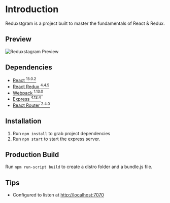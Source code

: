 # Introduction
Reduxstgram is a project built to master the fundamentals of React & Redux.

## Preview
![Reduxstagram Preview](https://i.imgur.com/1DzIGLk.jpg "Logo Title Text 1")

## Dependencies
- [React <sup>15.0.2</sup>](https://github.com/facebook/react)
- [React Redux <sup>4.4.5</sup>](https://github.com/reduxjs/react-redux)
- [Webpack <sup>1.13.0</sup>](https://github.com/webpack/webpack)
- [Express <sup>4.13.4</sup>](https://github.com/expressjs/express)
- [React Router <sup>2.4.0</sup>](https://github.com/ReactTraining/react-router)

## Installation
1. Run `npm install` to grab project dependencies
2. Run `npm start` to start the express server.

## Production Build
Run `npm run-script build` to create a distro folder and a bundle.js file.


## Tips
- Configured to listen at [http://localhost:7070](http://localhost:7070)
